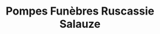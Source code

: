 ---
title: "Pompes Funèbres Ruscassie Salauze"
url: /saint-cere/pompes-funebres-ruscassie-salauze/
shop: Bestattungen
---